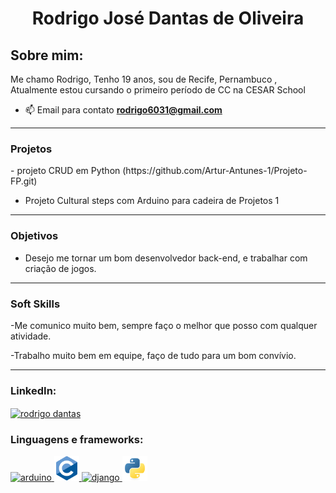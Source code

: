<h1 align="center">Rodrigo José Dantas de Oliveira </h1>
<h2> Sobre mim: </h2>
Me chamo Rodrigo, Tenho 19 anos, sou de Recife, Pernambuco , Atualmente estou cursando o primeiro período de CC na CESAR School


- 📫 Email para contato **rodrigo6031@gmail.com**

---


<h3> Projetos </h3>
- projeto CRUD em Python (https://github.com/Artur-Antunes-1/Projeto-FP.git)

- Projeto Cultural steps com Arduino para cadeira de Projetos 1


---


<h3> Objetivos </h3>

- Desejo me tornar um bom desenvolvedor back-end, e trabalhar com criação de jogos.

---

<h3> Soft Skills </h3>

-Me comunico muito bem, sempre faço o melhor que posso com qualquer atividade.

-Trabalho muito bem em equipe, faço de tudo para um bom convívio.


---

<h3 align="left">LinkedIn:</h3>
<p align="left">
<a href="https://linkedin.com/in/rodrigo dantas" target="blank"><img align="center" src="https://raw.githubusercontent.com/rahuldkjain/github-profile-readme-generator/master/src/images/icons/Social/linked-in-alt.svg" alt="rodrigo dantas" height="30" width="40" /></a>
</p>

<h3 align="left">Linguagens e frameworks:</h3>
<p align="left"> <a href="https://www.arduino.cc/" target="_blank" rel="noreferrer"> <img src="https://cdn.worldvectorlogo.com/logos/arduino-1.svg" alt="arduino" width="40" height="40"/> </a> <a href="https://www.cprogramming.com/" target="_blank" rel="noreferrer"> <img src="https://raw.githubusercontent.com/devicons/devicon/master/icons/c/c-original.svg" alt="c" width="40" height="40"/> </a> <a href="https://www.djangoproject.com/" target="_blank" rel="noreferrer"> <img src="https://cdn.worldvectorlogo.com/logos/django.svg" alt="django" width="40" height="40"/> </a> <a href="https://www.python.org" target="_blank" rel="noreferrer"> <img src="https://raw.githubusercontent.com/devicons/devicon/master/icons/python/python-original.svg" alt="python" width="40" height="40"/> </a> </p>
